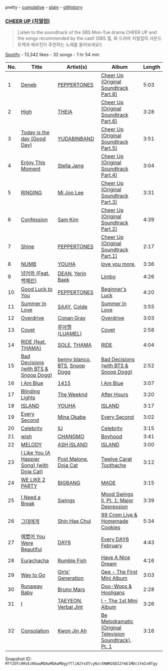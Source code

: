 pretty - [cumulative](/playlists/cumulative/37i9dQZF1DX4Z5FphlroPF.md) - [plain](/playlists/plain/37i9dQZF1DX4Z5FphlroPF) - [githistory](https://github.githistory.xyz/mackorone/spotify-playlist-archive/blob/main/playlists/plain/37i9dQZF1DX4Z5FphlroPF)

### [CHEER UP \(치얼업\)](https://open.spotify.com/playlist/37i9dQZF1DX4Z5FphlroPF)

> Listen to the soundtrack of the SBS Mon\-Tue drama CHEER UP and the songs recommended by the cast! \(SBS 월, 화 드라마 치얼업의 사운드 트랙과 배우진이 추천하는 노래를 들어보세요!\)

[Spotify](https://open.spotify.com/user/spotify) - 13,342 likes - 32 songs - 1 hr 54 min

| No. | Title | Artist(s) | Album | Length |
|---|---|---|---|---|
| 1 | [Deneb](https://open.spotify.com/track/7apKcB7zICUb87xSryhrQh) | [PEPPERTONES](https://open.spotify.com/artist/0gos4GVpI0PzhyrWhsc7nj) | [Cheer Up \(Original Soundtrack Part.8\)](https://open.spotify.com/album/6gnHVF0GgZVXg14At7CPYW) | 5:03 |
| 2 | [High](https://open.spotify.com/track/7yRYNoUosgDPpyL5noRFQ6) | [THEIA](https://open.spotify.com/artist/0WT5o9HgcJJoyKUhiHaCMP) | [Cheer Up \(Original Soundtrack Part.6\)](https://open.spotify.com/album/3bZkd2ztBDVeJjKkmYsEaE) | 3:28 |
| 3 | [Today is the day \(Good Day\)](https://open.spotify.com/track/2Iio7YzWcoCLLWConHTfIc) | [YUDABINBAND](https://open.spotify.com/artist/2UjX6FLGyUQb4sbookjR3y) | [Cheer Up \(Original Soundtrack Part.5\)](https://open.spotify.com/album/7pJZcHrJnIMNnb1QF7zvE7) | 3:51 |
| 4 | [Enjoy This Moment](https://open.spotify.com/track/4KypfbPEKRtgZz7omZgcwT) | [Stella Jang](https://open.spotify.com/artist/2Y9AUayH5pyZpVfkDYDfJV) | [Cheer Up \(Original Soundtrack Part.4\)](https://open.spotify.com/album/158L4bgweqW5INvRXD9BpH) | 3:04 |
| 5 | [RINGING](https://open.spotify.com/track/1ShTCj5B8ICnrkXyfhSWKn) | [Mi Joo Lee](https://open.spotify.com/artist/0aATviqzHMSQHDengVEH74) | [Cheer Up \(Original Soundtrack Part.3\)](https://open.spotify.com/album/5ycHYSK1rnY4YDCPGczxYH) | 3:31 |
| 6 | [Confession](https://open.spotify.com/track/59OQ9zPGXtzMMIz2q8INhg) | [Sam Kim](https://open.spotify.com/artist/4BBN286rBKyCWsSPq2cxYO) | [Cheer Up \(Original Soundtrack Part.2\)](https://open.spotify.com/album/7quVqU9K0eqi8P7214gFIy) | 4:39 |
| 7 | [Shine](https://open.spotify.com/track/0Rbu97T9gnZiPDJEECkRdK) | [PEPPERTONES](https://open.spotify.com/artist/0gos4GVpI0PzhyrWhsc7nj) | [Cheer Up \(Original Soundtrack Part.1\)](https://open.spotify.com/album/5g2wV4temcDlhLi9lx0tSm) | 2:17 |
| 8 | [NUMB](https://open.spotify.com/track/1yyyzZSKxNskVQqTCCE0pz) | [YOUHA](https://open.spotify.com/artist/2lZFlNiQMLa2fuX3pkXcan) | [love you more,](https://open.spotify.com/album/3g2OiEeQKfggUe6ViYeLSC) | 3:36 |
| 9 | [넘어와 \(Feat\. 백예린\)](https://open.spotify.com/track/7LN1f9jAIu7yxBzsLMN7RB) | [DEAN](https://open.spotify.com/artist/3eCd0TZrBPm2n9cDG6yWfF), [Yerin Baek](https://open.spotify.com/artist/6dhfy4ByARPJdPtMyrUYJK) | [Limbo](https://open.spotify.com/album/48ScAfcD1Dy3gMPhjhTzek) | 4:26 |
| 10 | [Good Luck to You](https://open.spotify.com/track/03JARaiVyO6xN2UNDi7NYZ) | [PEPPERTONES](https://open.spotify.com/artist/0gos4GVpI0PzhyrWhsc7nj) | [Beginner's Luck](https://open.spotify.com/album/0rwMYpbxg4Iaw2RbCG07xv) | 4:20 |
| 11 | [Summer In Love](https://open.spotify.com/track/2GWN9DZzufK8Yo1ahtqZIm) | [SAAY](https://open.spotify.com/artist/2pvCf5g7XBReiPIvcq7W18), [Colde](https://open.spotify.com/artist/3VQDqjQ4wJyw8PzpGdlZpB) | [Summer In Love](https://open.spotify.com/album/6TcySjFEFk3pilszcwNwBA) | 3:55 |
| 12 | [Overdrive](https://open.spotify.com/track/3QyoC6OvQUmpQwQZ18iaTs) | [Conan Gray](https://open.spotify.com/artist/4Uc8Dsxct0oMqx0P6i60ea) | [Overdrive](https://open.spotify.com/album/0DvIDMUOMaaVbXfDVt8jZS) | 3:03 |
| 13 | [Covet](https://open.spotify.com/track/24oO33bOjYhSGgpMDgodGo) | [루아멜 \(LUAMEL\)](https://open.spotify.com/artist/0GP1FM3P7XrmSNz1Nr29Yy) | [Covet](https://open.spotify.com/album/69cA7TzM56Q87ph6AZ9AL4) | 2:58 |
| 14 | [RIDE \(feat\. THAMA\)](https://open.spotify.com/track/6jpFPa2m8PjHurC7508wYB) | [SOLE](https://open.spotify.com/artist/6naXFodImN2DwRmKCQHAUt), [THAMA](https://open.spotify.com/artist/1Ktiv08TbBy195pQUH8Qld) | [RIDE](https://open.spotify.com/album/3t4nLWaE60YINX7QLTIbAS) | 4:04 |
| 15 | [Bad Decisions \(with BTS & Snoop Dogg\)](https://open.spotify.com/track/0xzI1KAr0Yd9tv8jlIk3sn) | [benny blanco](https://open.spotify.com/artist/5CiGnKThu5ctn9pBxv7DGa), [BTS](https://open.spotify.com/artist/3Nrfpe0tUJi4K4DXYWgMUX), [Snoop Dogg](https://open.spotify.com/artist/7hJcb9fa4alzcOq3EaNPoG) | [Bad Decisions \(with BTS & Snoop Dogg\)](https://open.spotify.com/album/2km2gV8HN1lk1e1GEDl7SN) | 2:52 |
| 16 | [I Am Blue](https://open.spotify.com/track/3UPbbImoatLnoAGphBjYmv) | [1415](https://open.spotify.com/artist/71JjZRW0sCWpF1EuaS9TQA) | [I Am Blue](https://open.spotify.com/album/01fIbeVhEe4arnqVHzlpps) | 3:07 |
| 17 | [Blinding Lights](https://open.spotify.com/track/0VjIjW4GlUZAMYd2vXMi3b) | [The Weeknd](https://open.spotify.com/artist/1Xyo4u8uXC1ZmMpatF05PJ) | [After Hours](https://open.spotify.com/album/4yP0hdKOZPNshxUOjY0cZj) | 3:20 |
| 18 | [ISLAND](https://open.spotify.com/track/7imQKCdSF67V65uMplJMy1) | [YOUHA](https://open.spotify.com/artist/2lZFlNiQMLa2fuX3pkXcan) | [ISLAND](https://open.spotify.com/album/252HrrsALUd5ysKCJuRCur) | 3:17 |
| 19 | [Every Second](https://open.spotify.com/track/6dquCx5KAW5jCgGgoTlghL) | [Mina Okabe](https://open.spotify.com/artist/5BS8KSKJPeLeXfABQx0bXl) | [Every Second](https://open.spotify.com/album/4VLxnKcNSnVyxw4ByPzQVs) | 3:02 |
| 20 | [Celebrity](https://open.spotify.com/track/4RewTiGEGoO7FWNZUmp1f4) | [IU](https://open.spotify.com/artist/3HqSLMAZ3g3d5poNaI7GOU) | [Celebrity](https://open.spotify.com/album/3mtDgtcl4bxDN73kIM216g) | 3:15 |
| 21 | [wish](https://open.spotify.com/track/2iGE15tDX1YR1uegNyxaB3) | [CHANGMO](https://open.spotify.com/artist/3hvinNZRzTLoREmqFiKr1b) | [Boyhood](https://open.spotify.com/album/7ybEq8ZLOtsH2VwdIrjNri) | 3:41 |
| 22 | [MELODY](https://open.spotify.com/track/6JeleVHUHrdvgiFESE33ZU) | [ASH ISLAND](https://open.spotify.com/artist/7IEhlwWQA7pCkEvzwwHehE) | [ISLAND](https://open.spotify.com/album/5FyZZQnOzCUzAMWmeWbQhO) | 3:00 |
| 23 | [I Like You \(A Happier Song\) \(with Doja Cat\)](https://open.spotify.com/track/0O6u0VJ46W86TxN9wgyqDj) | [Post Malone](https://open.spotify.com/artist/246dkjvS1zLTtiykXe5h60), [Doja Cat](https://open.spotify.com/artist/5cj0lLjcoR7YOSnhnX0Po5) | [Twelve Carat Toothache](https://open.spotify.com/album/3HHNR44YbP7XogMVwzbodx) | 3:12 |
| 24 | [WE LIKE 2 PARTY](https://open.spotify.com/track/07gp2fnoTbVCsRJYazycI4) | [BIGBANG](https://open.spotify.com/artist/4Kxlr1PRlDKEB0ekOCyHgX) | [MADE](https://open.spotify.com/album/2SPrl8C8pgSM5gXbAiyJHY) | 3:15 |
| 25 | [I Need a Break](https://open.spotify.com/track/5R9oIfTSrEbxxLP9rsroiA) | [Swings](https://open.spotify.com/artist/6F5tPDq3TIduDv2ki6O1Oq) | [Mood Swings II, Pt\. 1: Major Depression](https://open.spotify.com/album/2f71nNuJH649H1fMBngS7z) | 3:39 |
| 26 | [그대에게](https://open.spotify.com/track/5NwzyQJvDC2haL3vDiuuNb) | [Shin Hae Chul](https://open.spotify.com/artist/0X7uU5t8s4p9vXE4PjPvfn) | [99 Crom Live & Homemade Cookies](https://open.spotify.com/album/0Wu5rnQAIwQCExLBOki1lF) | 5:34 |
| 27 | [예뻤어 You Were Beautiful](https://open.spotify.com/track/75oevn5AunR1yAalrm6VL2) | [DAY6](https://open.spotify.com/artist/5TnQc2N1iKlFjYD7CPGvFc) | [Every DAY6 February](https://open.spotify.com/album/52mBcbwJ0Im0XCIXv4hPLs) | 4:43 |
| 28 | [Eurachacha](https://open.spotify.com/track/5WeDiuGjTVQ38Vf2eHUpX3) | [Rumble Fish](https://open.spotify.com/artist/1NyreDKOPoI1XxOv7xnyn2) | [Have A Nice Dream](https://open.spotify.com/album/1gGFPcgK3adJebbw4XnT47) | 4:16 |
| 29 | [Way to Go](https://open.spotify.com/track/2DT90JqDCM9HOTmMBukznE) | [Girls' Generation](https://open.spotify.com/artist/0Sadg1vgvaPqGTOjxu0N6c) | [Gee \- The First Mini Album](https://open.spotify.com/album/4YroJ4NELkaJ34JjEZ6RyJ) | 3:03 |
| 30 | [Runaway Baby](https://open.spotify.com/track/5MMLS3xm12D7N26xlfFApr) | [Bruno Mars](https://open.spotify.com/artist/0du5cEVh5yTK9QJze8zA0C) | [Doo\-Wops & Hooligans](https://open.spotify.com/album/1uyf3l2d4XYwiEqAb7t7fX) | 2:28 |
| 31 | [I](https://open.spotify.com/track/5ZkITfPpcNPnyYGTibkO6m) | [TAEYEON](https://open.spotify.com/artist/3qNVuliS40BLgXGxhdBdqu), [Verbal Jint](https://open.spotify.com/artist/24sQuJhQ85ZygDG7sUVUxR) | [I \- The 1st Mini Album](https://open.spotify.com/album/4e7kLQu7SKBUiMtV5WH3A1) | 3:26 |
| 32 | [Consolation](https://open.spotify.com/track/6uYBDTTolezL3ne2HsXDm0) | [Kwon Jin Ah](https://open.spotify.com/artist/0kRAVpQhUUArA8UnYwEdeZ) | [Be Melodramatic \(Original Television Soundtrack\), Pt\. 1](https://open.spotify.com/album/0EfkBr9UoX191Mv24RuesI) | 3:16 |

Snapshot ID: `MTY2OTc0MzEzNSwwMDAwMDAwMDgyYTliN2YxOTcyNzc5NWM2ODI2YmE1MDc1YmIxNTgy`

